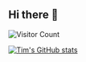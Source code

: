 ## Hi there 👋

![Visitor Count](https://profile-counter.glitch.me/TimRyan3001/count.svg)

[![Tim's GitHub stats](https://github-readme-stats.vercel.app/api?username=TimRyan3001)](https://github.com/Timryan3001/github-readme-stats)

<!--
**Timryan3001/Timryan3001** is a ✨ _special_ ✨ repository because its `README.md` (this file) appears on your GitHub profile.

Here are some ideas to get you started:

- 🔭 I’m currently working on ...
- 🌱 I’m currently learning ...
- 👯 I’m looking to collaborate on ...
- 🤔 I’m looking for help with ...
- 💬 Ask me about ...
- 📫 How to reach me: ...
- 😄 Pronouns: ...
- ⚡ Fun fact: ...
-->
